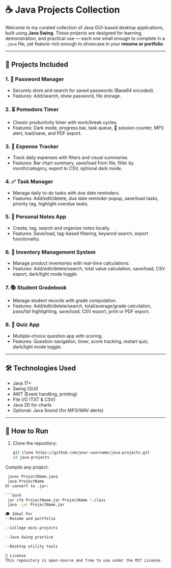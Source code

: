 # ☕ Java Projects Collection

Welcome to my curated collection of Java GUI-based desktop applications, built using **Java Swing**. These projects are designed for learning, demonstration, and practical use — each one small enough to complete in a `.java` file, yet feature-rich enough to showcase in your **resume or portfolio**.

---

## 📁 Projects Included

### 1. 🔐 Password Manager
- Securely store and search for saved passwords (Base64 encoded).
- Features: Add/search, show password, file storage.

### 2. ⏳ Pomodoro Timer
- Classic productivity timer with work/break cycles.
- Features: Dark mode, progress bar, task queue, 🍅 session counter, MP3 alert, load/save, and PDF export.

### 3. 💸 Expense Tracker
- Track daily expenses with filters and visual summaries.
- Features: Bar chart summary, save/load from file, filter by month/category, export to CSV, optional dark mode.

### 4. ✅ Task Manager
- Manage daily to-do tasks with due date reminders.
- Features: Add/edit/delete, due date reminder popup, save/load tasks, priority tag, highlight overdue tasks.

### 5. 📒 Personal Notes App
- Create, tag, search and organize notes locally.
- Features: Save/load, tag-based filtering, keyword search, export functionality.

### 6. 🧮 Inventory Management System
- Manage product inventories with real-time calculations.
- Features: Add/edit/delete/search, total value calculation, save/load, CSV export, dark/light mode toggle.

### 7. 📚 Student Gradebook
- Manage student records with grade computation.
- Features: Add/edit/delete/search, total/average/grade calculation, pass/fail highlighting, save/load, CSV export, print or PDF export.

### 8. 🧠 Quiz App
- Multiple-choice question app with scoring.
- Features: Question navigation, timer, score tracking, restart quiz, dark/light mode toggle.

---

## 🛠️ Technologies Used
- Java 17+
- Swing (GUI)
- AWT (Event handling, printing)
- File I/O (TXT & CSV)
- Java 2D for charts
- Optional: Java Sound (for MP3/WAV alerts)

---

## 🚀 How to Run
1. Clone the repository:
   ```bash
   git clone https://github.com/your-username/java-projects.git
   cd java-projects
Compile any project:

```bash
 javac ProjectName.java
 java ProjectName
Or convert to .jar:

```bash
 jar cfe ProjectName.jar ProjectName *.class
 java -jar ProjectName.jar

🎓 Ideal For
--Resume and portfolio

--College mini-projects

--Java Swing practice

--Desktop utility tools

📜 License
This repository is open-source and free to use under the MIT License.
